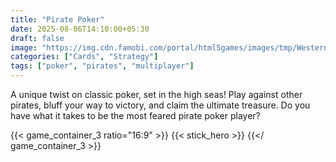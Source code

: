 ```yaml
---
title: "Pirate Poker"
date: 2025-08-06T14:10:00+05:30
draft: false
image: "https://img.cdn.famobi.com/portal/html5games/images/tmp/WesternSniperTeaser.jpg?v=0.2-2f895505"
categories: ["Cards", "Strategy"]
tags: ["poker", "pirates", "multiplayer"]
---
```

A unique twist on classic poker, set in the high seas! Play against other pirates, bluff your way to victory, and claim the ultimate treasure. Do you have what it takes to be the most feared pirate poker player?


  <!-- {{< game_container2 ratio="16:9" >}}
    {{< stick_hero >}}
  {{</ game_container2 >}} -->

  {{< game_container_3 ratio="16:9" >}}
    {{< stick_hero >}}
  {{</ game_container_3 >}}


  <!-- {{< game_container_3 ratio="4:3" >}}
    {{< game_code >}}
  {{</ game_container_3 >}} -->